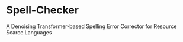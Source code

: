 # Spell-Checker
A Denoising Transformer-based Spelling Error Corrector for Resource Scarce Languages
